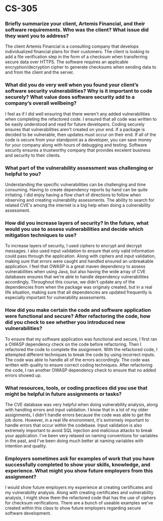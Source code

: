 # CS-305
### Briefly summarize your client, Artemis Financial, and their software requirements. Who was the client? What issue did they want you to address?
The client Artemis Financial is a consulting company that develops individualized financial plans for their customers. The client is looking to add a file verification step in the form of a checksum when transferring secure data over HTTPS. The software requires an applicable encryption/decryption cipher to generate checksums when sending data to and from the client and the server.
### What did you do very well when you found your client’s software security vulnerabilities? Why is it important to code securely? What value does software security add to a company’s overall wellbeing?
I feel as if I did well ensuring that there weren't any added vulnerabilities when completing the refactored code. I ensured that all code was written to be easily understood and read for future developers. Coding securely ensures that vulnerabilities aren't created on your end. If a package is decided to be vulnerable, then updates must occur on their end. If all of the code is secure from your standpoint as a developer, you can save money for your company along with hours of debugging and testing. Software security ensures a trustworthy company that provides excelent business and security to their clients.
### What part of the vulnerability assessment was challenging or helpful to you?
Understanding the specific vulnerabilities can be challenging and time consuming. Having to create dependency reports by hand can be quite irritating. I did enjoy having a flow chart of directions to follow when observing and creating vulnerability assessments. The ability to search for related CVE's among the internet is a big help when doing a culnerability assessment.
### How did you increase layers of security? In the future, what would you use to assess vulnerabilities and decide which mitigation techniques to use?
To increase layers of security, I used ciphers to encrypt and decrypt messages. I also used input validation to ensure that only valid information could pass through the application. Along with ciphers and input validation, making sure that errors were caught and handled ensured an unbreakable application. I feel that OWASP is a great maven dependency to assess vulnerabilities when using Java, but also having the wide array of CVE databases ensures that we're able to handle dependency vulnerabilities accordingly. Throughout this course, we didn't update any of the dependencies from when the package was originaly created, but in a real life situation, making sure that all dependencies are updated frequently is especially important for vulnerability assessments.
### How did you make certain the code and software application were functional and secure? After refactoring the code, how did you check to see whether you introduced new vulnerabilities?
To ensure that my software application was functional and secure, I first ran a OWASP dependency check on the code before refactoring. Then I refactored the code to complete the assignment. With the refactored code, I attempted different techniques to break the code by using incorrect inputs. The code was able to handle all of the errors accordingly. The code was written with quality to ensure correct coding techniques. After refactoring the code, I ran another OWASP dependency check to ensure that no added errors showed up.
### What resources, tools, or coding practices did you use that might be helpful in future assignments or tasks?
The CVE database was very helpful when doing vulnerability analysis, along with handling errors and input validation. I know that in a lot of my older assignments, I didn't handle errors because the code was able to get the job done. However, in a real life environment, it's extremely important to handle errors that occur within the codebase. Input validation is also extremely important to avoid SQL injection and malicious attacks to break your application. I've been very relaxed on naming conventions for variables in the past, and I've been doing much better at naming variables with intention and quality.
### Employers sometimes ask for examples of work that you have successfully completed to show your skills, knowledge, and experience. What might you show future employers from this assignment?
I would show future employers my experience at creating certificates and my vulnerability analysis. Along with creating certificates and vulnerability analysis, I might show them the refactored code that has the use of ciphers for checksum verifications. There are a bunch of useable examples we've created within this class to show future employers regarding secure software development.
